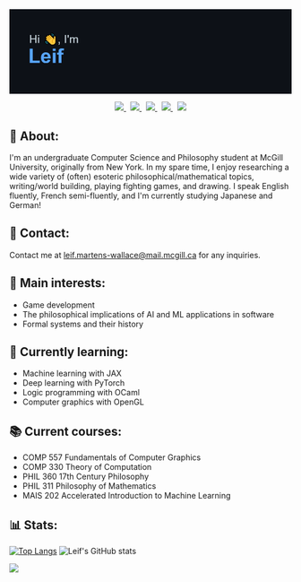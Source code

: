 <!-- Banner -->
<img align="center" src="https://github.com/leif-mw/leif-mw/blob/423d175265639affed9b7dae07e12c73dc51d418/header.png" alt="Hi, I'm Leif" />

<!-- Badges -->
<p align='center'>

  <a href="https://www.linkedin.com/in/leif-mw/">
    <img src="https://img.shields.io/badge/LinkedIn-0077B5?style=for-the-badge&logo=linkedin&logoColor=white" />
  </a>&nbsp;
  <a href="https://instagram.com/leifmw">
    <img src="https://img.shields.io/badge/Instagram-E4405F?style=for-the-badge&logo=instagram&logoColor=white" />        
  </a>&nbsp;
  <a href="https://www.facebook.com/leif.martenswallace">
    <img src="https://img.shields.io/badge/Facebook-1877F2?style=for-the-badge&logo=facebook&logoColor=white" />        
  </a>&nbsp;
  <a href="https://leetcode.com/leif-mw/">
    <img src="https://img.shields.io/badge/-LeetCode-FFA116?style=for-the-badge&logo=LeetCode&logoColor=black" />        
  </a>&nbsp;
  <a href="https://www.kaggle.com/leifmw">
    <img src="https://img.shields.io/badge/Kaggle-20BEFF?style=for-the-badge&logo=Kaggle&logoColor=white" />        
  </a>
  
</p>

👤 About:
---
I'm an undergraduate Computer Science and Philosophy student at McGill University, originally from New York. In my spare time, I enjoy researching a wide variety of (often) esoteric philosophical/mathematical topics, writing/world building, playing fighting games, and drawing. I speak English fluently, French semi-fluently, and I'm currently studying Japanese and German!

📧 Contact:
---
Contact me at leif.martens-wallace@mail.mcgill.ca for any inquiries.

💭 Main interests:
---
- Game development
- The philosophical implications of AI and ML applications in software
- Formal systems and their history

🌱 Currently learning:
---
- Machine learning with JAX
- Deep learning with PyTorch
- Logic programming with OCaml
- Computer graphics with OpenGL

📚 Current courses:
---
- COMP 557 Fundamentals of Computer Graphics
- COMP 330 Theory of Computation
- PHIL 360 17th Century Philosophy
- PHIL 311 Philosophy of Mathematics
- MAIS 202 Accelerated Introduction to Machine Learning

📊 Stats:
---
[![Top Langs](https://github-readme-stats.vercel.app/api/top-langs/?username=leif-mw&layout=compact&theme=github_dark&hide_border=True&hide_title=True)](https://github.com/anuraghazra/github-readme-stats)
![Leif's GitHub stats](https://github-readme-stats.vercel.app/api?username=leif-mw&show_icons=true&theme=github_dark&hide_border=True&hide_title=True)

![](https://komarev.com/ghpvc/?username=leif-mw&label=Visitors&style=for-the-badge)
